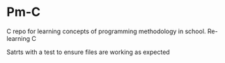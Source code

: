 # Pm-C
C repo for learning concepts of programming methodology in school. Re-learning C

Satrts with a test to ensure files are working as expected
